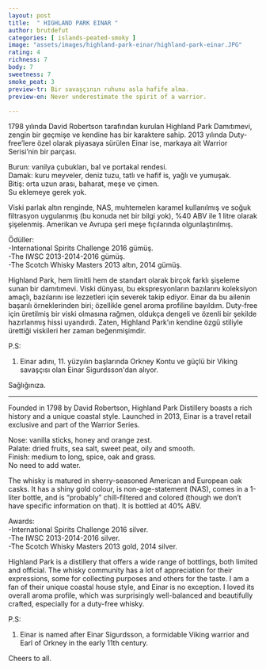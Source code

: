 ```yaml
---
layout: post
title:  " HIGHLAND PARK EINAR "
author: brutdefut
categories: [ islands-peated-smoky ]
image: "assets/images/highland-park-einar/highland-park-einar.JPG"
rating: 4
richness: 7
body: 7
sweetness: 7
smoke_peat: 3
preview-tr: Bir savaşçının ruhunu asla hafife alma.              
preview-en: Never underestimate the spirit of a warrior.          
     
---
```


1798 yılında David Robertson tarafından kurulan Highland Park Damıtımevi, zengin bir geçmişe ve kendine has bir karaktere sahip. 2013 yılında Duty-free’lere özel olarak piyasaya sürülen Einar ise, markaya ait Warrior Serisi’nin bir parçası.  

Burun: vanilya çubukları, bal ve portakal rendesi.   
Damak: kuru meyveler, deniz tuzu, tatlı ve hafif is, yağlı ve yumuşak.  
Bitiş: orta uzun arası, baharat, meşe ve çimen.  
Su eklemeye gerek yok.  

Viski parlak altın renginde, NAS, muhtemelen karamel kullanılmış ve soğuk filtrasyon uygulanmış (bu konuda net bir bilgi yok), %40 ABV ile 1 litre olarak şişelenmiş. Amerikan ve Avrupa şeri meşe fıçılarında olgunlaştırılmış.  

Ödüller:  
-International Spirits Challenge 2016 gümüş.  
-The IWSC 2013-2014-2016 gümüş.   
-The Scotch Whisky Masters 2013 altın, 2014 gümüş.  

Highland Park, hem limitli hem de standart olarak birçok farklı şişeleme sunan bir damıtımevi. Viski dünyası, bu ekspresyonların bazılarını koleksiyon amaçlı, bazılarını ise lezzetleri için severek takip ediyor. Einar da bu ailenin başarılı örneklerinden biri; özellikle genel aroma profiline bayıldım. Duty-free için üretilmiş bir viski olmasına rağmen, oldukça dengeli ve özenli bir şekilde hazırlanmış hissi uyandırdı. Zaten, Highland Park’ın kendine özgü stiliyle ürettiği viskileri her zaman beğenmişimdir.   

P.S:  
1. Einar adını, 11. yüzyılın başlarında Orkney Kontu ve güçlü bir Viking savaşçısı olan Einar Sigurdsson'dan alıyor. 

Sağlığınıza.           
   
-----------------------------------------------

<p id="english"></p>

Founded in 1798 by David Robertson, Highland Park Distillery boasts a rich history and a unique coastal style. Launched in 2013, Einar is a travel retail exclusive and part of the Warrior Series.  

Nose: vanilla sticks, honey and orange zest.  
Palate: dried fruits, sea salt, sweet peat, oily and smooth.   
Finish: medium to long, spice, oak and grass.  
No need to add water.  

The whisky is matured in sherry-seasoned American and European oak casks. It has a shiny gold colour, is non-age-statement (NAS), comes in a 1-liter bottle, and is “probably” chill-filtered and colored (though we don’t have specific information on that). It is bottled at 40% ABV.  

Awards:  
-International Spirits Challenge 2016 silver.  
-The IWSC 2013-2014-2016 silver.   
-The Scotch Whisky Masters 2013 gold, 2014 silver.  

Highland Park is a distillery that offers a wide range of bottlings, both limited and official. The whisky community has a lot of appreciation for their expressions, some for collecting purposes and others for the taste. I am a fan of their unique coastal house style, and Einar is no exception. I loved its overall aroma profile, which was surprisingly well-balanced and beautifully crafted, especially for a duty-free whisky.  

P.S:  
1. Einar is named after Einar Sigurdsson, a formidable Viking warrior and Earl of Orkney in the early 11th century.  

Cheers to all.   
      

